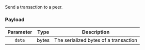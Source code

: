 Send a transaction to a peer.

### Payload

| Parameter | Type  |              Description              |
|:---------:|-------|:-------------------------------------:|
| `data`    | bytes | The serialized bytes of a transaction |
